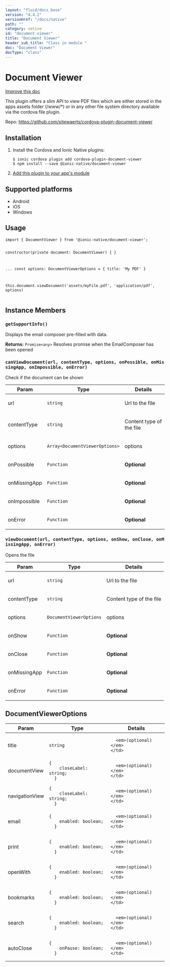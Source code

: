 ```yaml
---
layout: "fluid/docs_base"
version: "4.4.2"
versionHref: "/docs/native"
path: ""
category: native
id: "document-viewer"
title: "Document Viewer"
header_sub_title: "Class in module "
doc: "Document Viewer"
docType: "class"
---
```


<h1 class="api-title">Document Viewer</h1>

<a class="improve-v2-docs" href="http://github.com/ionic-team/ionic-native/edit/master/src/@ionic-native/plugins/document-viewer/index.ts#L29">
  Improve this doc
</a>







<p>This plugin offers a slim API to view PDF files which are either stored in the apps assets folder (/www/*) or in any other file system directory available via the cordova file plugin.</p>


<p>Repo:
  <a href="https://github.com/sitewaerts/cordova-plugin-document-viewer">
    https://github.com/sitewaerts/cordova-plugin-document-viewer
  </a>
</p>


<h2><a class="anchor" name="installation" href="#installation"></a>Installation</h2>
<ol class="installation">
  <li>Install the Cordova and Ionic Native plugins:<br>
    <pre><code class="nohighlight">$ ionic cordova plugin add cordova-plugin-document-viewer
$ npm install --save @ionic-native/document-viewer
</code></pre>
  </li>
  <li><a href="https://ionicframework.com/docs/native/#Add_Plugins_to_Your_App_Module">Add this plugin to your app's module</a></li>
</ol>



<h2><a class="anchor" name="platforms" href="#platforms"></a>Supported platforms</h2>
<ul>
  <li>Android</li><li>iOS</li><li>Windows</li>
</ul>






<h2><a class="anchor" name="usage" href="#usage"></a>Usage</h2>
<pre><code class="lang-typescript">import { DocumentViewer } from &#39;@ionic-native/document-viewer&#39;;


constructor(private document: DocumentViewer) { }

...
const options: DocumentViewerOptions = {
  title: &#39;My PDF&#39;
}

this.document.viewDocument(&#39;assets/myFile.pdf&#39;, &#39;application/pdf&#39;, options)
</code></pre>








<h2><a class="anchor" name="instance-members" href="#instance-members"></a>Instance Members</h2>
<h3><a class="anchor" name="getSupportInfo" href="#getSupportInfo"></a><code>getSupportInfo()</code></h3>


Displays the email composer pre-filled with data.



<div class="return-value" markdown="1">
  <i class="icon ion-arrow-return-left"></i>
  <b>Returns:</b> <code>Promise&lt;any&gt;</code> Resolves promise when the EmailComposer has been opened
</div><h3><a class="anchor" name="canViewDocument" href="#canViewDocument"></a><code>canViewDocument(url,&nbsp;contentType,&nbsp;options,&nbsp;onPossible,&nbsp;onMissingApp,&nbsp;onImpossible,&nbsp;onError)</code></h3>




Check if the document can be shown

<table class="table param-table" style="margin:0;">
  <thead>
  <tr>
    <th>Param</th>
    <th>Type</th>
    <th>Details</th>
  </tr>
  </thead>
  <tbody>
  <tr>
    <td>
      url</td>
    <td>
      <code>string</code>
    </td>
    <td>
      <p>Url to the file</p>
</td>
  </tr>
  
  <tr>
    <td>
      contentType</td>
    <td>
      <code>string</code>
    </td>
    <td>
      <p>Content type of the file</p>
</td>
  </tr>
  
  <tr>
    <td>
      options</td>
    <td>
      <code>Array&lt;DocumentViewerOptions&gt;</code>
    </td>
    <td>
      <p>options</p>
</td>
  </tr>
  
  <tr>
    <td>
      onPossible</td>
    <td>
      <code>Function</code>
    </td>
    <td>
      <p><strong class="tag">Optional</strong></p>
</td>
  </tr>
  
  <tr>
    <td>
      onMissingApp</td>
    <td>
      <code>Function</code>
    </td>
    <td>
      <p><strong class="tag">Optional</strong></p>
</td>
  </tr>
  
  <tr>
    <td>
      onImpossible</td>
    <td>
      <code>Function</code>
    </td>
    <td>
      <p><strong class="tag">Optional</strong></p>
</td>
  </tr>
  
  <tr>
    <td>
      onError</td>
    <td>
      <code>Function</code>
    </td>
    <td>
      <p><strong class="tag">Optional</strong></p>
</td>
  </tr>
  </tbody>
</table>

<h3><a class="anchor" name="viewDocument" href="#viewDocument"></a><code>viewDocument(url,&nbsp;contentType,&nbsp;options,&nbsp;onShow,&nbsp;onClose,&nbsp;onMissingApp,&nbsp;onError)</code></h3>




Opens the file

<table class="table param-table" style="margin:0;">
  <thead>
  <tr>
    <th>Param</th>
    <th>Type</th>
    <th>Details</th>
  </tr>
  </thead>
  <tbody>
  <tr>
    <td>
      url</td>
    <td>
      <code>string</code>
    </td>
    <td>
      <p>Url to the file</p>
</td>
  </tr>
  
  <tr>
    <td>
      contentType</td>
    <td>
      <code>string</code>
    </td>
    <td>
      <p>Content type of the file</p>
</td>
  </tr>
  
  <tr>
    <td>
      options</td>
    <td>
      <code>DocumentViewerOptions</code>
    </td>
    <td>
      <p>options</p>
</td>
  </tr>
  
  <tr>
    <td>
      onShow</td>
    <td>
      <code>Function</code>
    </td>
    <td>
      <p><strong class="tag">Optional</strong></p>
</td>
  </tr>
  
  <tr>
    <td>
      onClose</td>
    <td>
      <code>Function</code>
    </td>
    <td>
      <p><strong class="tag">Optional</strong></p>
</td>
  </tr>
  
  <tr>
    <td>
      onMissingApp</td>
    <td>
      <code>Function</code>
    </td>
    <td>
      <p><strong class="tag">Optional</strong></p>
</td>
  </tr>
  
  <tr>
    <td>
      onError</td>
    <td>
      <code>Function</code>
    </td>
    <td>
      <p><strong class="tag">Optional</strong></p>
</td>
  </tr>
  </tbody>
</table>







<h2><a class="anchor" name="DocumentViewerOptions" href="#DocumentViewerOptions"></a>DocumentViewerOptions</h2>

<table class="table param-table" style="margin:0;">
  <thead>
  <tr>
    <th>Param</th>
    <th>Type</th>
    <th>Details</th>
  </tr>
  </thead>
  <tbody>
  
  <tr>
    <td>
      title
    </td>
    <td>
      <code>string</code>
    </td>
    <td>
      
      <em>(optional)</em>
    </td>
  </tr>
  
  <tr>
    <td>
      documentView
    </td>
    <td>
      <code>{
    closeLabel: string;
  }</code>
    </td>
    <td>
      
      <em>(optional)</em>
    </td>
  </tr>
  
  <tr>
    <td>
      navigationView
    </td>
    <td>
      <code>{
    closeLabel: string;
  }</code>
    </td>
    <td>
      
      <em>(optional)</em>
    </td>
  </tr>
  
  <tr>
    <td>
      email
    </td>
    <td>
      <code>{
    enabled: boolean;
  }</code>
    </td>
    <td>
      
      <em>(optional)</em>
    </td>
  </tr>
  
  <tr>
    <td>
      print
    </td>
    <td>
      <code>{
    enabled: boolean;
  }</code>
    </td>
    <td>
      
      <em>(optional)</em>
    </td>
  </tr>
  
  <tr>
    <td>
      openWith
    </td>
    <td>
      <code>{
    enabled: boolean;
  }</code>
    </td>
    <td>
      
      <em>(optional)</em>
    </td>
  </tr>
  
  <tr>
    <td>
      bookmarks
    </td>
    <td>
      <code>{
    enabled: boolean;
  }</code>
    </td>
    <td>
      
      <em>(optional)</em>
    </td>
  </tr>
  
  <tr>
    <td>
      search
    </td>
    <td>
      <code>{
    enabled: boolean;
  }</code>
    </td>
    <td>
      
      <em>(optional)</em>
    </td>
  </tr>
  
  <tr>
    <td>
      autoClose
    </td>
    <td>
      <code>{
    onPause: boolean;
  }</code>
    </td>
    <td>
      
      <em>(optional)</em>
    </td>
  </tr>
  
  </tbody>
</table>





